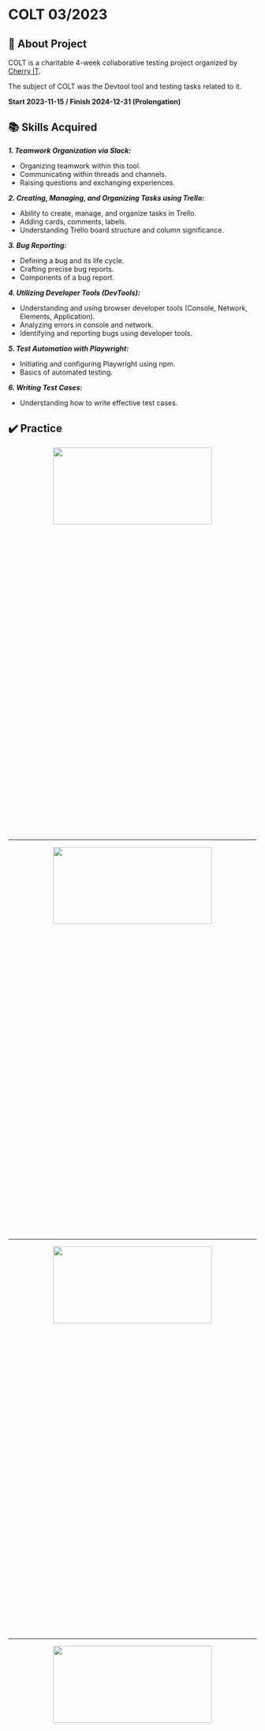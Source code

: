 # COLT 03/2023

## 📝 About Project

COLT is a charitable 4-week collaborative testing project organized by <a href="http://cherry-it.pl/colt-3-2023/" target="_blank">Cherry IT</a>.

The subject of COLT was the Devtool tool and testing tasks related to it.

**Start 2023-11-15 / Finish 2024-12-31 (Prolongation)**

## 📚 Skills Acquired

***1. Teamwork Organization via Slack:***
- Organizing teamwork within this tool.
- Communicating within threads and channels.
- Raising questions and exchanging experiences.

***2. Creating, Managing, and Organizing Tasks using Trello:***
- Ability to create, manage, and organize tasks in Trello.
- Adding cards, comments, labels.
- Understanding Trello board structure and column significance.

***3. Bug Reporting:***
- Defining a bug and its life cycle.
- Crafting precise bug reports.
- Components of a bug report.

***4. Utilizing Developer Tools (DevTools):***
- Understanding and using browser developer tools (Console, Network, Elements, Application).
- Analyzing errors in console and network.
- Identifying and reporting bugs using developer tools.

***5. Test Automation with Playwright:***
- Initiating and configuring Playwright using npm.
- Basics of automated testing.

***6. Writing Test Cases:***
- Understanding how to write effective test cases.



## ✔️ Practice

<p align="center"><img src="https://github.com/natallor/my_test_projects/assets/132356748/71a7e24c-a919-4135-997f-db4f3f827e54" width="80%" height="20%"></p>

-----

<p align="center"><img src="https://github.com/natallor/my_test_projects/assets/132356748/75fcbd9d-d11c-4c09-96f3-5aa5cc427be4" width="80%" height="20%"></p>

-----

<p align="center"><img src="https://github.com/natallor/my_test_projects/assets/132356748/487a0e94-7b2a-41ab-b3b6-e4d8036d16ef" width="80%" height="20%"></p>

-----

<p align="center"><img src="https://github.com/natallor/my_test_projects/assets/132356748/cbf32503-3424-47f9-932e-625ee4163433" width="80%" height="20%"></p>

-----

<p align="center"><img src="https://github.com/natallor/my_test_projects/assets/132356748/27d5e283-d08d-4ad4-91e2-07a913bfc613" width="80%" height="20%"></p>

-----

<p align="center"><img src="https://github.com/natallor/my_test_projects/assets/132356748/8f7b00d3-f236-4531-a39b-9f61c6daeff5" width="80%" height="20%"></p>

-----


